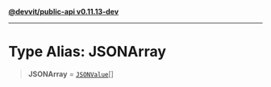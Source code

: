 [**@devvit/public-api v0.11.13-dev**](../README.md)

---

# Type Alias: JSONArray

> **JSONArray** = [`JSONValue`](JSONValue.md)[]

